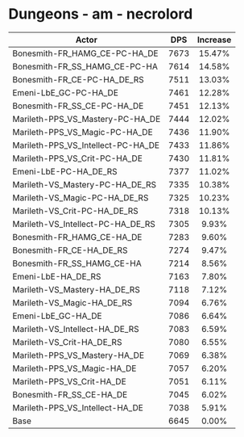 # Dungeons - am - necrolord
| Actor | DPS | Increase |
|---|:---:|:---:|
|Bonesmith-FR_HAMG_CE-PC-HA_DE|7673|15.47%|
|Bonesmith-FR_SS_HAMG_CE-PC-HA|7614|14.58%|
|Bonesmith-FR_CE-PC-HA_DE_RS|7511|13.03%|
|Emeni-LbE_GC-PC-HA_DE|7461|12.28%|
|Bonesmith-FR_SS_CE-PC-HA_DE|7451|12.13%|
|Marileth-PPS_VS_Mastery-PC-HA_DE|7444|12.02%|
|Marileth-PPS_VS_Magic-PC-HA_DE|7436|11.90%|
|Marileth-PPS_VS_Intellect-PC-HA_DE|7433|11.86%|
|Marileth-PPS_VS_Crit-PC-HA_DE|7430|11.81%|
|Emeni-LbE-PC-HA_DE_RS|7377|11.02%|
|Marileth-VS_Mastery-PC-HA_DE_RS|7335|10.38%|
|Marileth-VS_Magic-PC-HA_DE_RS|7325|10.23%|
|Marileth-VS_Crit-PC-HA_DE_RS|7318|10.13%|
|Marileth-VS_Intellect-PC-HA_DE_RS|7305|9.93%|
|Bonesmith-FR_HAMG_CE-HA_DE|7283|9.60%|
|Bonesmith-FR_CE-HA_DE_RS|7274|9.47%|
|Bonesmith-FR_SS_HAMG_CE-HA|7214|8.56%|
|Emeni-LbE-HA_DE_RS|7163|7.80%|
|Marileth-VS_Mastery-HA_DE_RS|7118|7.12%|
|Marileth-VS_Magic-HA_DE_RS|7094|6.76%|
|Emeni-LbE_GC-HA_DE|7086|6.64%|
|Marileth-VS_Intellect-HA_DE_RS|7083|6.59%|
|Marileth-VS_Crit-HA_DE_RS|7080|6.55%|
|Marileth-PPS_VS_Mastery-HA_DE|7069|6.38%|
|Marileth-PPS_VS_Magic-HA_DE|7057|6.20%|
|Marileth-PPS_VS_Crit-HA_DE|7051|6.11%|
|Bonesmith-FR_SS_CE-HA_DE|7045|6.02%|
|Marileth-PPS_VS_Intellect-HA_DE|7038|5.91%|
|Base|6645|0.00%|
